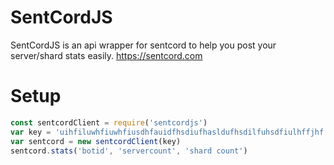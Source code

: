 # SentCordJS
 SentCordJS is an api wrapper for sentcord to help you post your server/shard stats easily.
 https://sentcord.com

 # Setup
 ```javascript
 const sentcordClient = require('sentcordjs')
 var key = 'uihfiluwhfiuwhfiusdhfauidfhsdiufhasldufhsdilfuhsdfiulhffjhf'
 var sentcord = new sentcordClient(key)
 sentcord.stats('botid', 'servercount', 'shard count')
